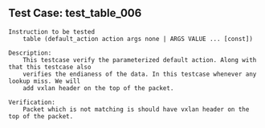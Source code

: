 Test Case: test_table_006
-------------------------
    Instruction to be tested
        table (default_action action args none | ARGS VALUE ... [const])

    Description:
        This testcase verify the parameterized default action. Along with that this testcase also
		verifies the endianess of the data. In this testcase whenever any lookup miss. We will
		add vxlan header on the top of the packet.

    Verification:
        Packet which is not matching is should have vxlan header on the top of the packet.
